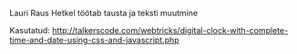 Lauri Raus
Hetkel töötab tausta ja teksti muutmine

Kasutatud:
http://talkerscode.com/webtricks/digital-clock-with-complete-time-and-date-using-css-and-javascript.php